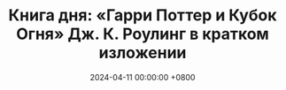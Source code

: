 ---
title: "Книга дня: «Гарри Поттер и Кубок Огня» Дж. К. Роулинг в кратком изложении"
description: >-
  Ищете магию и приключения? Книга Дж. К. Роулинг "Гарри Поттер и Кубок Огня" — это история Гарри, Рона и Гермионы в Турнире Трёх Волшебников!
date: 2024-04-11 00:00:00 +0800
categories: [Мышление, Конспекты-книг]
tags:
  [
    гарри-поттер,
    кубок-огня,
    дж-к-роулинг,
    турнир-трёх-волшебников,
    хогвартс,
    гарри-рон-гермиона,
    дамблдор,
    волан-де-морт,
    фэнтези,
    детская-литература,
    магические-существа,
    приключения,
    магия,
    гриффиндор,
    когтевран,
    пуффендуй,
    слизерин,
    квиддич,
    волшебные-заклинания,
    барти-крауч-мл
  ]
image: 
alt: Книга Гарри Поттер и Кубок Огня Дж. К. Роулинг
fallback:
  - 
  - 
---